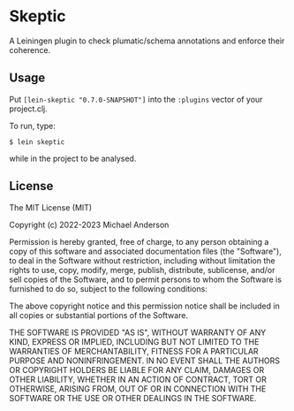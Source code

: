 # Skeptic

A Leiningen plugin to check plumatic/schema annotations and enforce their coherence.

## Usage

Put `[lein-skeptic "0.7.0-SNAPSHOT"]` into the `:plugins` vector of your project.clj.

To run, type:

    $ lein skeptic

while in the project to be analysed.

## License

The MIT License (MIT)

Copyright (c) 2022-2023 Michael Anderson

Permission is hereby granted, free of charge, to any person obtaining a copy
of this software and associated documentation files (the "Software"), to deal
in the Software without restriction, including without limitation the rights
to use, copy, modify, merge, publish, distribute, sublicense, and/or sell
copies of the Software, and to permit persons to whom the Software is
furnished to do so, subject to the following conditions:

The above copyright notice and this permission notice shall be included in
all copies or substantial portions of the Software.

THE SOFTWARE IS PROVIDED "AS IS", WITHOUT WARRANTY OF ANY KIND, EXPRESS OR
IMPLIED, INCLUDING BUT NOT LIMITED TO THE WARRANTIES OF MERCHANTABILITY,
FITNESS FOR A PARTICULAR PURPOSE AND NONINFRINGEMENT. IN NO EVENT SHALL THE
AUTHORS OR COPYRIGHT HOLDERS BE LIABLE FOR ANY CLAIM, DAMAGES OR OTHER
LIABILITY, WHETHER IN AN ACTION OF CONTRACT, TORT OR OTHERWISE, ARISING FROM,
OUT OF OR IN CONNECTION WITH THE SOFTWARE OR THE USE OR OTHER DEALINGS IN
THE SOFTWARE.
